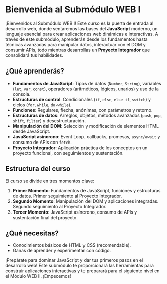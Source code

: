 # Bienvenida al Submódulo WEB I

¡Bienvenidos al Submódulo WEB I! Este curso es la puerta de entrada al desarrollo web, donde sentaremos las bases del **JavaScript** moderno, un lenguaje esencial para crear aplicaciones web dinámicas e interactivas. A través de este submódulo, aprenderás desde los fundamentos hasta técnicas avanzadas para manipular datos, interactuar con el DOM y consumir APIs, todo mientras desarrollas un **Proyecto Integrador** que consolidará tus habilidades.

## ¿Qué aprenderás?
- **Fundamentos de JavaScript**: Tipos de datos (`Number`, `String`), variables (`let`, `var`, `const`), operadores (aritméticos, lógicos, unarios) y uso de la consola.
- **Estructuras de control**: Condicionales (`if`, `else`, `else if`, `switch`) y ciclos (`for`, `while`, `do-while`).
- **Funciones**: Regulares, flecha, anónimas, con parámetros y retorno.
- **Estructuras de datos**: Arreglos, objetos, métodos avanzados (`push`, `pop`, `shift`, `filter`) y desestructuración.
- **Manipulación del DOM**: Selección y modificación de elementos HTML desde JavaScript.
- **JavaScript asíncrono**: Event Loop, callbacks, promesas, `async/await` y consumo de APIs con `fetch`.
- **Proyecto Integrador**: Aplicación práctica de los conceptos en un proyecto funcional, con seguimientos y sustentación.

## Estructura del curso
El curso se divide en tres momentos clave:
1. **Primer Momento**: Fundamentos de JavaScript, funciones y estructuras de datos. Primer seguimiento al Proyecto Integrador.
2. **Segundo Momento**: Manipulación del DOM y aplicaciones integradas. Segundo seguimiento al Proyecto Integrador.
3. **Tercer Momento**: JavaScript asíncrono, consumo de APIs y sustentación final del proyecto.

## ¿Qué necesitas?
- Conocimientos básicos de HTML y CSS (recomendable).
- Ganas de aprender y experimentar con código.

¡Prepárate para dominar JavaScript y dar tus primeros pasos en el desarrollo web! Este submódulo te proporcionará las herramientas para construir aplicaciones interactivas y te preparará para el siguiente nivel en el Módulo WEB II. ¡Empecemos!